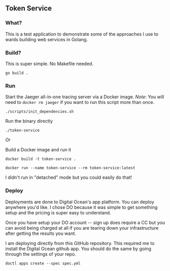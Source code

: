 ## Token Service

### What?

This is a test application to demonstrate some of the approaches I use to wards building web services in Golang. 

### Build?

This is super simple. No Makefile needed. 
```
go build .
```

### Run

Start the Jaeger all-in-one tracing server via a Docker image. *Note*: You will need to `docker rm jaeger` if you want to run this script more than once.
```
./scripts/init_dependencies.sh
```

Run the binary directly

```
./token-service
```

*Or*

Build a Docker image and run it

```
docker build -t token-service .
```

```
docker run --name token-service --rm token-service:latest
```

I didn't run in "detached" mode but you could easily do that!

### Deploy

Deployments are done to Digital Ocean's app platform. You can deploy anywhere you'd like. I chose DO because it was simple to get something setup and
the pricing is super easy to understand. 

Once you have setup your DO account -- sign up does require a CC but you can avoid being charged at all if you are tearing down your infrastructure after getting the results you want. 

I am deploying directly from this GitHub repository. This required me to install the Digital Ocean github app. You should do the same by going through the settings of 
your repo.

```
doctl apps create --spec spec.yml
```
